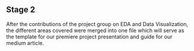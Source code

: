 ## Stage 2

After the contributions of the project group on EDA and Data Visualization, the different areas covered were merged into one file which will 
serve as the template for our premiere project presentation and guide for our medium article. 
